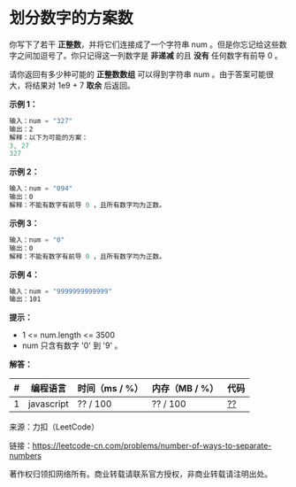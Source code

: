 # 划分数字的方案数

你写下了若干 **正整数**，并将它们连接成了一个字符串 num 。但是你忘记给这些数字之间加逗号了。你只记得这一列数字是 **非递减** 的且 **没有** 任何数字有前导 0 。

请你返回有多少种可能的 **正整数数组** 可以得到字符串 num 。由于答案可能很大，将结果对 1e9 + 7 **取余** 后返回。

**示例 1：**

``` javascript
输入：num = "327"
输出：2
解释：以下为可能的方案：
3, 27
327
```

**示例 2：**

``` javascript
输入：num = "094"
输出：0
解释：不能有数字有前导 0 ，且所有数字均为正数。
```

**示例 3：**

``` javascript
输入：num = "0"
输出：0
解释：不能有数字有前导 0 ，且所有数字均为正数。
```

**示例 4：**

``` javascript
输入：num = "9999999999999"
输出：101
```

**提示：**

- 1 <= num.length <= 3500
- num 只含有数字 '0' 到 '9' 。

**解答：**

**#**|**编程语言**|**时间（ms / %）**|**内存（MB / %）**|**代码**
--|--|--|--|--
1|javascript|?? / 100|?? / 100|[??](./javascript/ac_v1.js)

来源：力扣（LeetCode）

链接：https://leetcode-cn.com/problems/number-of-ways-to-separate-numbers

著作权归领扣网络所有。商业转载请联系官方授权，非商业转载请注明出处。
